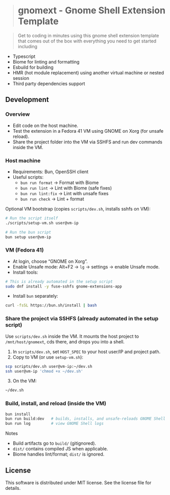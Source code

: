 > # gnomext - Gnome Shell Extension Template

> Get to coding in minutes using this gnome shell extension template that comes out of the box with everything you need to get started including

- Typescript
- Biome for linting and formatting
- Esbuild for building
- HMR (hot module replacement) using another virtual machine or nested session
- Third party dependencies support

## Development

### Overview

- Edit code on the host machine.
- Test the extension in a Fedora 41 VM using GNOME on Xorg (for unsafe reload).
- Share the project folder into the VM via SSHFS and run dev commands inside the VM.

### Host machine

- Requirements: Bun, OpenSSH client
- Useful scripts:
  - `bun run format` → Format with Biome
  - `bun run lint` → Lint with Biome (safe fixes)
  - `bun run lint:fix` → Lint with unsafe fixes
  - `bun run check` → Lint + format

Optional VM bootstrap (copies `scripts/dev.sh`, installs sshfs on VM):

```bash
# Run the script itself
./scripts/setup-vm.sh user@vm-ip

# Run the bun script
bun setup user@vm-ip
```

### VM (Fedora 41)

- At login, choose “GNOME on Xorg”.
- Enable Unsafe mode: Alt+F2 → `lg` → settings → enable Unsafe mode.
- Install tools:

```bash
# This is already automated in the setup script
sudo dnf install -y fuse-sshfs gnome-extensions-app
```

- Install `bun` separately:
```bash
curl -fsSL https://bun.sh/install | bash
```

### Share the project via SSHFS (already automated in the setup script)

Use `scripts/dev.sh` inside the VM. It mounts the host project to `/mnt/host/gnomext`, cds there, and drops you into a shell.

1) In `scripts/dev.sh`, set `HOST_SPEC` to your host user/IP and project path.
2) Copy to VM (or use `setup-vm.sh`):

```bash
scp scripts/dev.sh user@vm-ip:~/dev.sh
ssh user@vm-ip 'chmod +x ~/dev.sh'
```

3) On the VM:

```bash
~/dev.sh
```

### Build, install, and reload (inside the VM)

```bash
bun install
bun run build:dev   # builds, installs, and unsafe-reloads GNOME Shell (Xorg only)
bun run log         # view GNOME Shell logs
```

Notes
- Build artifacts go to `build/` (gitignored).
- `dist/` contains compiled JS when applicable.
- Biome handles lint/format; `dist/` is ignored.
## License

This software is distributed under MIT license. See the license file for details.
